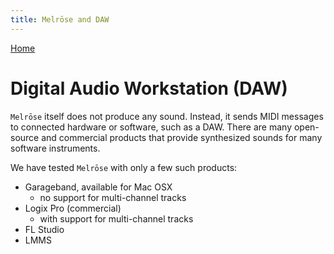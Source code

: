 ```yaml
---
title: Melrōse and DAW
---
```


[Home](https://emicklei.github.io/melrose)

# Digital Audio Workstation (DAW)

`Melrōse` itself does not produce any sound.
Instead, it sends MIDI messages to connected hardware or software, such as a DAW.
There are many open-source and commercial products that provide synthesized sounds for many software instruments.

We have tested `Melrōse` with only a few such products:

- Garageband, available for Mac OSX
    - no support for multi-channel tracks
- Logix Pro (commercial)
    - with support for multi-channel tracks
- FL Studio
- LMMS
